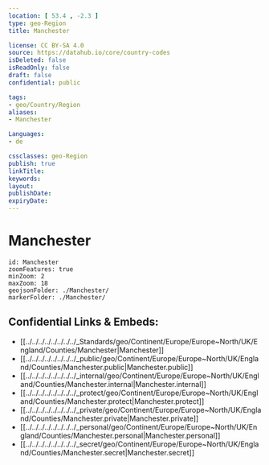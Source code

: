 ```yaml
---
location: [ 53.4 , -2.3 ] 
type: geo-Region
title: Manchester

license: CC BY-SA 4.0
source: https://datahub.io/core/country-codes
isDeleted: false
isReadOnly: false
draft: false
confidential: public

tags:
- geo/Country/Region
aliases:
- Manchester

Languages:
- de

cssclasses: geo-Region
publish: true
linkTitle: 
keywords: 
layout: 
publishDate: 
expiryDate: 
---
```


# Manchester

```leaflet
id: Manchester
zoomFeatures: true 
minZoom: 2 
maxZoom: 18
geojsonFolder: ./Manchester/
markerFolder: ./Manchester/
```


## Confidential Links & Embeds: 
- [[../../../../../../../../_Standards/geo/Continent/Europe/Europe~North/UK/England/Counties/Manchester|Manchester]] 
- [[../../../../../../../../_public/geo/Continent/Europe/Europe~North/UK/England/Counties/Manchester.public|Manchester.public]] 
- [[../../../../../../../../_internal/geo/Continent/Europe/Europe~North/UK/England/Counties/Manchester.internal|Manchester.internal]] 
- [[../../../../../../../../_protect/geo/Continent/Europe/Europe~North/UK/England/Counties/Manchester.protect|Manchester.protect]] 
- [[../../../../../../../../_private/geo/Continent/Europe/Europe~North/UK/England/Counties/Manchester.private|Manchester.private]] 
- [[../../../../../../../../_personal/geo/Continent/Europe/Europe~North/UK/England/Counties/Manchester.personal|Manchester.personal]] 
- [[../../../../../../../../_secret/geo/Continent/Europe/Europe~North/UK/England/Counties/Manchester.secret|Manchester.secret]] 

